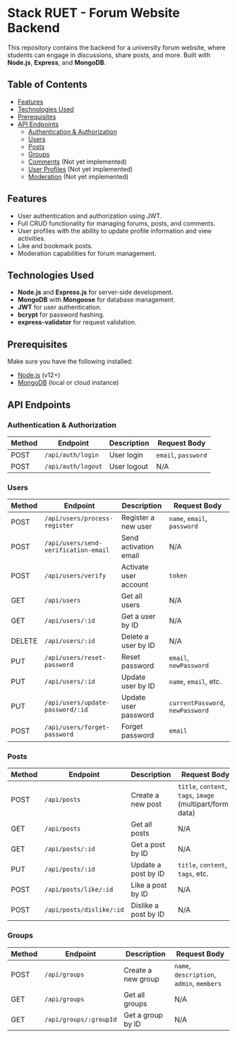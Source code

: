 # Stack RUET - Forum Website Backend

This repository contains the backend for a university forum website, where students can engage in discussions, share posts, and more. Built with **Node.js**, **Express**, and **MongoDB**.

## Table of Contents

- [Features](#features)
- [Technologies Used](#technologies-used)
- [Prerequisites](#prerequisites)
- [API Endpoints](#api-endpoints)
  - [Authentication & Authorization](#authentication--authorization)
  - [Users](#users)
  - [Posts](#posts)
  - [Groups](#groups)
  - [Comments](#comments) (Not yet implemented)
  - [User Profiles](#user-profiles) (Not yet implemented)
  - [Moderation](#moderation) (Not yet implemented)

## Features

- User authentication and authorization using JWT.
- Full CRUD functionality for managing forums, posts, and comments.
- User profiles with the ability to update profile information and view activities.
- Like and bookmark posts.
- Moderation capabilities for forum management.

## Technologies Used

- **Node.js** and **Express.js** for server-side development.
- **MongoDB** with **Mongoose** for database management.
- **JWT** for user authentication.
- **bcrypt** for password hashing.
- **express-validator** for request validation.

## Prerequisites

Make sure you have the following installed:

- [Node.js](https://nodejs.org/) (v12+)
- [MongoDB](https://www.mongodb.com/) (local or cloud instance)

## API Endpoints

### Authentication & Authorization

| Method | Endpoint           | Description | Request Body        |
| ------ | ------------------ | ----------- | ------------------- |
| POST   | `/api/auth/login`  | User login  | `email`, `password` |
| POST   | `/api/auth/logout` | User logout | N/A                 |

### Users

| Method | Endpoint                             | Description           | Request Body                     |
| ------ | ------------------------------------ | --------------------- | -------------------------------- |
| POST   | `/api/users/process-register`        | Register a new user   | `name`, `email`, `password`      |
| POST   | `/api/users/send-verification-email` | Send activation email | N/A                              |
| POST   | `/api/users/verify`                  | Activate user account | `token`                          |
| GET    | `/api/users`                         | Get all users         | N/A                              |
| GET    | `/api/users/:id`                     | Get a user by ID      | N/A                              |
| DELETE | `/api/users/:id`                     | Delete a user by ID   | N/A                              |
| PUT    | `/api/users/reset-password`          | Reset password        | `email`, `newPassword`           |
| PUT    | `/api/users/:id`                     | Update user by ID     | `name`, `email`, etc.            |
| PUT    | `/api/users/update-password/:id`     | Update user password  | `currentPassword`, `newPassword` |
| POST   | `/api/users/forget-password`         | Forget password       | `email`                          |

### Posts

| Method | Endpoint                 | Description          | Request Body                                              |
| ------ | ------------------------ | -------------------- | --------------------------------------------------------- |
| POST   | `/api/posts`             | Create a new post    | `title`, `content`, `tags`, `image` (multipart/form-data) |
| GET    | `/api/posts`             | Get all posts        | N/A                                                       |
| GET    | `/api/posts/:id`         | Get a post by ID     | N/A                                                       |
| PUT    | `/api/posts/:id`         | Update a post by ID  | `title`, `content`, `tags`, etc.                          |
| POST   | `/api/posts/like/:id`    | Like a post by ID    | N/A                                                       |
| POST   | `/api/posts/dislike/:id` | Dislike a post by ID | N/A                                                       |

### Groups

| Method | Endpoint               | Description        | Request Body                              |
| ------ | ---------------------- | ------------------ | ----------------------------------------- |
| POST   | `/api/groups`          | Create a new group | `name`, `description`, `admin`, `members` |
| GET    | `/api/groups`          | Get all groups     | N/A                                       |
| GET    | `/api/groups/:groupId` | Get a group by ID  | N/A                                       |
